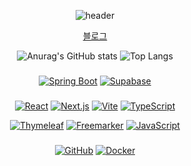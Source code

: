 <div align="center">

![header](https://capsule-render.vercel.app/api?type=Waving&color=9CCDFF&height=200&section=header&text=JEONG%20HA%20EUN&fontSize=70&fontColor=FFFFFF)

[블로그](https://velog.io/@h1un/posts)

![Anurag's GitHub stats](https://github-readme-stats.vercel.app/api?username=h1un&show_icons=true&hide=issues)
![Top Langs](https://github-readme-stats.vercel.app/api/top-langs/?username=h1un&layout=compact)



###
[![Spring Boot](https://img.shields.io/badge/-Spring_Boot-6DB33F?logo=spring-boot&logoColor=white)](https://spring.io/projects/spring-boot)
[![Supabase](https://img.shields.io/badge/-Supabase-005F0F?logo=supabase&logoColor=white)](https://supabase.com/)


###
[![React](https://img.shields.io/badge/-React-61DAFB?logo=react&logoColor=white)](https://reactjs.org/)
[![Next.js](https://img.shields.io/badge/-Next.js-000000?logo=next.js&logoColor=white)](https://nextjs.org/)
[![Vite](https://img.shields.io/badge/-Vite-646CFF?logo=vite&logoColor=white)](https://vitejs.dev/)
[![TypeScript](https://img.shields.io/badge/-TypeScript-007ACC?logo=typescript&logoColor=white)](https://www.typescriptlang.org/)

[![Thymeleaf](https://img.shields.io/badge/-Thymeleaf-005F0F?logo=thymeleaf&logoColor=white)](https://www.thymeleaf.org/)
[![Freemarker](https://img.shields.io/badge/-Freemarker-005A9C?logo=apache&logoColor=white)](https://freemarker.apache.org/)
[![JavaScript](https://img.shields.io/badge/-JavaScript-F7DF1E?logo=javascript&logoColor=black)](https://developer.mozilla.org/en-US/docs/Web/JavaScript)

###
[![GitHub](https://img.shields.io/badge/-GitHub-181717?logo=github&logoColor=white)](https://github.com/)
[![Docker](https://img.shields.io/badge/-Docker-2496ED?logo=docker&logoColor=white)](https://www.docker.com/)

<!--
**h1un/h1un** is a ✨ _special_ ✨ repository because its `README.md` (this file) appears on your GitHub profile.

Here are some ideas to get you started:

- 🔭 I’m currently working on ...
- 🌱 I’m currently learning ...
- 👯 I’m looking to collaborate on ...
- 🤔 I’m looking for help with ...
- 💬 Ask me about ...
- 📫 How to reach me: ...
- 😄 Pronouns: ...
- ⚡ Fun fact: ...
-->
</div>
